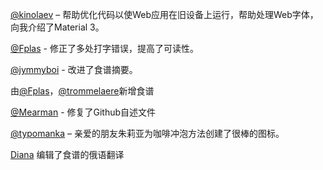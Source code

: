 [@kinolaev](https://github.com/kinolaev) – 帮助优化代码以使Web应用在旧设备上运行，帮助处理Web字体，向我介绍了Material 3。

[@Fplas](https://github.com/Fplas) - 修正了多处打字错误，提高了可读性。

[@jymmyboi](https://github.com/jymmyboi) - 改进了食谱摘要。

由[@Fplas](https://github.com/Fplas)，[@trommelaere](https://github.com/trommelaere)新增食谱

[@Mearman](https://github.com/Mearman) - 修复了Github自述文件

[@typomanka](https://github.com/typomanka) – 亲爱的朋友朱莉亚为咖啡冲泡方法创建了很棒的图标。

[Diana](https://diana.karliner.pro/) 编辑了食谱的俄语翻译
